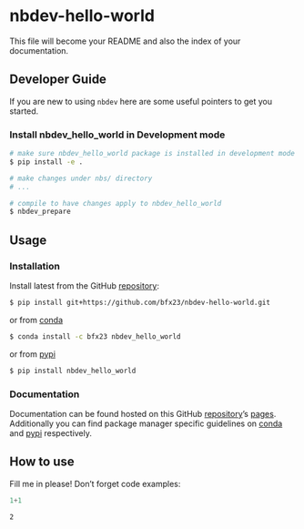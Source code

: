 # nbdev-hello-world


<!-- WARNING: THIS FILE WAS AUTOGENERATED! DO NOT EDIT! -->

This file will become your README and also the index of your
documentation.

## Developer Guide

If you are new to using `nbdev` here are some useful pointers to get you
started.

### Install nbdev_hello_world in Development mode

``` sh
# make sure nbdev_hello_world package is installed in development mode
$ pip install -e .

# make changes under nbs/ directory
# ...

# compile to have changes apply to nbdev_hello_world
$ nbdev_prepare
```

## Usage

### Installation

Install latest from the GitHub
[repository](https://github.com/bfx23/nbdev-hello-world):

``` sh
$ pip install git+https://github.com/bfx23/nbdev-hello-world.git
```

or from [conda](https://anaconda.org/bfx23/nbdev-hello-world)

``` sh
$ conda install -c bfx23 nbdev_hello_world
```

or from [pypi](https://pypi.org/project/nbdev-hello-world/)

``` sh
$ pip install nbdev_hello_world
```

### Documentation

Documentation can be found hosted on this GitHub
[repository](https://github.com/bfx23/nbdev-hello-world)’s
[pages](https://bfx23.github.io/nbdev-hello-world/). Additionally you
can find package manager specific guidelines on
[conda](https://anaconda.org/bfx23/nbdev-hello-world) and
[pypi](https://pypi.org/project/nbdev-hello-world/) respectively.

## How to use

Fill me in please! Don’t forget code examples:

``` python
1+1
```

    2
